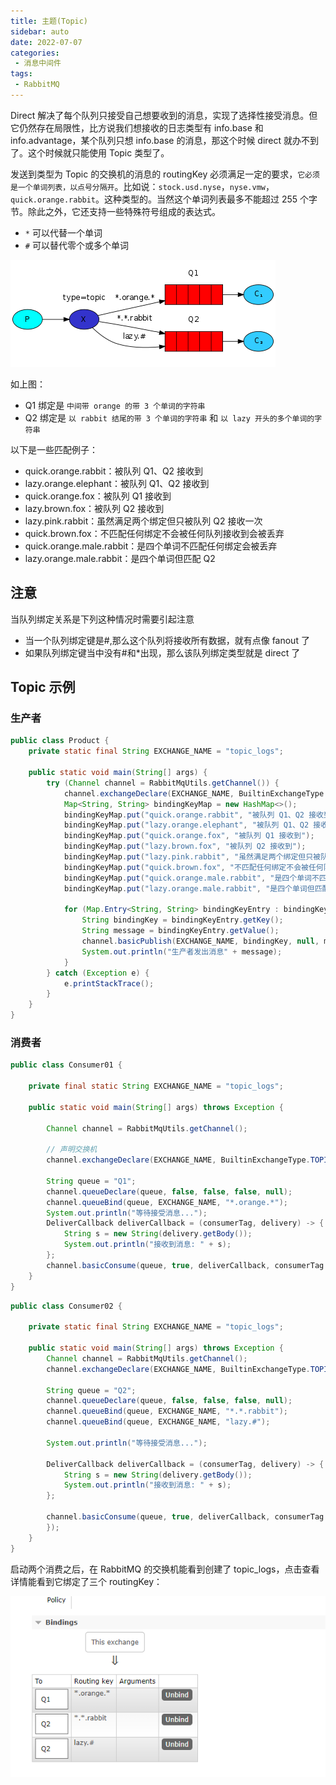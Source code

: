 ```yaml
---
title: 主题(Topic)
sidebar: auto
date: 2022-07-07
categories:
 - 消息中间件
tags:
 - RabbitMQ
---
```


Direct 解决了每个队列只接受自己想要收到的消息，实现了选择性接受消息。但它仍然存在局限性，比方说我们想接收的日志类型有 info.base 和 info.advantage，某个队列只想 info.base 的消息，那这个时候 direct 就办不到了。这个时候就只能使用 Topic 类型了。

发送到类型为 Topic 的交换机的消息的 routingKey 必须满足一定的要求，`它必须是一个单词列表，以点号分隔开`。比如说：`stock.usd.nyse`，`nyse.vmw`，`quick.orange.rabbit`。这种类型的。当然这个单词列表最多不能超过 255 个字节。除此之外，它还支持一些特殊符号组成的表达式。

* `*` 可以代替一个单词
* `#` 可以替代零个或多个单词

![image](./images/L_LCTZxo795U3XwuO0MRD1yB_E9XE_wIVhJESu222Ao.png)

如上图：

* Q1 绑定是 `中间带 orange 的带 3 个单词的字符串`
* Q2 绑定是 `以 rabbit 结尾的带 3 个单词的字符串` 和 `以 lazy 开头的多个单词的字符串`

以下是一些匹配例子：

* quick.orange.rabbit：被队列 Q1、Q2 接收到
* lazy.orange.elephant：被队列 Q1、Q2 接收到
* quick.orange.fox：被队列 Q1 接收到
* lazy.brown.fox：被队列 Q2 接收到
* lazy.pink.rabbit：虽然满足两个绑定但只被队列 Q2 接收一次
* quick.brown.fox：不匹配任何绑定不会被任何队列接收到会被丢弃
* quick.orange.male.rabbit：是四个单词不匹配任何绑定会被丢弃
*  lazy.orange.male.rabbit：是四个单词但匹配 Q2

## 注意
当队列绑定关系是下列这种情况时需要引起注意

* 当一个队列绑定键是#,那么这个队列将接收所有数据，就有点像 fanout 了
* 如果队列绑定键当中没有#和\*出现，那么该队列绑定类型就是 direct 了

## Topic 示例
### 生产者
```java
public class Product {
    private static final String EXCHANGE_NAME = "topic_logs";

    public static void main(String[] args) {
        try (Channel channel = RabbitMqUtils.getChannel()) {
            channel.exchangeDeclare(EXCHANGE_NAME, BuiltinExchangeType.TOPIC);
            Map<String, String> bindingKeyMap = new HashMap<>();
            bindingKeyMap.put("quick.orange.rabbit", "被队列 Q1、Q2 接收到");
            bindingKeyMap.put("lazy.orange.elephant", "被队列 Q1、Q2 接收到");
            bindingKeyMap.put("quick.orange.fox", "被队列 Q1 接收到");
            bindingKeyMap.put("lazy.brown.fox", "被队列 Q2 接收到");
            bindingKeyMap.put("lazy.pink.rabbit", "虽然满足两个绑定但只被队列 Q2 接收一次");
            bindingKeyMap.put("quick.brown.fox", "不匹配任何绑定不会被任何队列接收到会被丢弃");
            bindingKeyMap.put("quick.orange.male.rabbit", "是四个单词不匹配任何绑定会被丢弃");
            bindingKeyMap.put("lazy.orange.male.rabbit", "是四个单词但匹配 Q2");

            for (Map.Entry<String, String> bindingKeyEntry : bindingKeyMap.entrySet()) {
                String bindingKey = bindingKeyEntry.getKey();
                String message = bindingKeyEntry.getValue();
                channel.basicPublish(EXCHANGE_NAME, bindingKey, null, message.getBytes(StandardCharsets.UTF_8));
                System.out.println("生产者发出消息" + message);
            }
        } catch (Exception e) {
            e.printStackTrace();
        }
    }
}
```
### 消费者
```java
public class Consumer01 {

    private final static String EXCHANGE_NAME = "topic_logs";

    public static void main(String[] args) throws Exception {

        Channel channel = RabbitMqUtils.getChannel();

        // 声明交换机
        channel.exchangeDeclare(EXCHANGE_NAME, BuiltinExchangeType.TOPIC);

        String queue = "Q1";
        channel.queueDeclare(queue, false, false, false, null);
        channel.queueBind(queue, EXCHANGE_NAME, "*.orange.*");
        System.out.println("等待接受消息...");
        DeliverCallback deliverCallback = (consumerTag, delivery) -> {
            String s = new String(delivery.getBody());
            System.out.println("接收到消息: " + s);
        };
        channel.basicConsume(queue, true, deliverCallback, consumerTag -> System.out.println("cancel"));
    }
}
```
```java
public class Consumer02 {

    private static final String EXCHANGE_NAME = "topic_logs";

    public static void main(String[] args) throws Exception {
        Channel channel = RabbitMqUtils.getChannel();
        channel.exchangeDeclare(EXCHANGE_NAME, BuiltinExchangeType.TOPIC);

        String queue = "Q2";
        channel.queueDeclare(queue, false, false, false, null);
        channel.queueBind(queue, EXCHANGE_NAME, "*.*.rabbit");
        channel.queueBind(queue, EXCHANGE_NAME, "lazy.#");

        System.out.println("等待接受消息...");

        DeliverCallback deliverCallback = (consumerTag, delivery) -> {
            String s = new String(delivery.getBody());
            System.out.println("接收到消息: " + s);
        };

        channel.basicConsume(queue, true, deliverCallback, consumerTag -> {
        });
    }
}
```
启动两个消费之后，在 RabbitMQ 的交换机能看到创建了 topic\_logs，点击查看详情能看到它绑定了三个 routingKey：

![image](./images/_CZoH2FQHmAzDS53GvsBmo9uxjwDREDPjL2X6pVt5z8.png)
